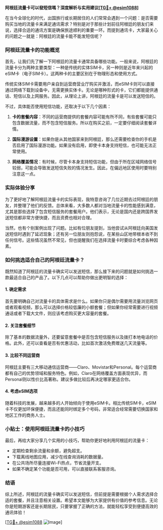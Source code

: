 **阿根廷流量卡可以發短信嗎？深度解析与实用建议[[TG💪+ @esim1088](https://t.me/s/esim1088)]**

在当今全球化的时代，出国旅行或长期居住的人们常常会遇到一个问题：是否需要购买当地的流量卡来满足通讯需求？特别是对于那些计划前往阿根廷的朋友们来说，选择合适的通讯方案是确保旅途顺利的重要一环。而提到通讯卡，大家最关心的问题之一就是：阿根廷的流量卡能不能发短信呢？

### 阿根廷流量卡的功能概览

首先，让我们先了解一下阿根廷的流量卡通常具备哪些功能。一般来说，阿根廷的流量卡分为两种主要类型：一种是传统的实体SIM卡，另一种则是近年来兴起的eSIM卡（电子SIM卡）。这两种卡的主要区别在于物理形态和使用方式。

传统实体SIM卡需要用户亲自到运营商营业厅购买并激活，而eSIM卡则可以直接通过网络下载到设备中，无需更换实体卡。无论是哪种形式的卡，它们都能提供通话、短信以及上网服务。因此，从理论上讲，阿根廷的流量卡是可以发送短信的。

不过，具体能否使用短信功能，还取决于以下几个因素：

1. **卡的套餐内容**：不同的运营商提供的套餐内容可能有所不同，有些套餐可能只包含数据流量，而不包含短信服务。所以在购买之前，一定要仔细阅读套餐详情。
   
2. **国际漫游设置**：如果你是从其他国家来到阿根廷，那么还需要检查你的手机是否启用了国际漫游功能。如果没有启用，即使卡本身支持短信，也可能无法正常使用。

3. **网络覆盖情况**：有时候，尽管卡本身支持短信功能，但由于所在区域网络信号较弱，可能会导致发送短信失败的情况发生。因此，在偏远地区使用时要特别注意这一点。

### 实际体验分享

为了更好地了解阿根廷流量卡的实际表现，我特意咨询了几位近期去过阿根廷的朋友，并整理了他们的反馈。总体来看，大多数人都对当地流量卡的性能感到满意，尤其是那些选择了包含短信服务的套餐用户。他们表示，无论是国内还是跨国界发送短信都非常方便快捷，而且资费也相对合理。

当然，也有个别案例出现了问题。比如有位朋友提到，当他尝试从阿根廷向美国发送短信时遇到了延迟现象；还有另一位朋友则抱怨说，在某些山区地带根本收不到任何信号。这些情况虽然不常见，但也提醒我们在选择流量卡时要综合考虑各种因素。

### 如何挑选适合自己的阿根廷流量卡？

既然知道了阿根廷的流量卡确实可以发送短信，那么接下来的问题就是如何挑选一款最适合自己的产品了。以下几点可以帮助你做出更明智的选择：

#### 1. 确定需求
首先要明确自己对流量卡的具体需求是什么。如果你只是偶尔需要用流量浏览网页或者观看视频，那么可以选择价格较低廉的小额套餐；但如果你经常需要进行视频通话或者下载大文件，则应该考虑购买更大容量的套餐。

#### 2. 关注套餐细节
除了基本的数据流量外，还要留意套餐中是否包含短信服务以及拨打本地电话的价格。此外，还可以查看是否有优惠活动，比如首次激活免费赠送几天流量等。

#### 3. 比较不同运营商
阿根廷主要有三大移动通信运营商——Claro、Movistar和Personal。每个运营商都有自己的优势领域和服务特色。例如，Claro在网络覆盖方面表现优异，而Personal则以性价比高著称。建议多做比较后再决定哪家更适合你。

#### 4. 考虑eSIM选项
随着科技的发展，越来越多的人开始倾向于使用eSIM卡。相比传统SIM卡，eSIM卡不仅更加环保便捷，而且还能同时绑定多个号码，非常适合经常需要切换国家和地区工作的商务人士。

### 小贴士：使用阿根廷流量卡的小技巧

最后，再给大家分享几个实用的小技巧，帮助你更好地利用阿根廷的流量卡：

- 定期检查剩余流量和余额，避免超支。
- 下载离线地图应用，减少在线查询消耗的数据量。
- 在公共场所尽量连接Wi-Fi热点，节省流量开支。
- 如果不确定某个功能是否可用，可以直接联系客服咨询。

### 结语

综上所述，阿根廷的流量卡确实可以发送短信，但前提是需要根据个人需求选择合适的套餐，并且注意相关设置。希望本文能够为大家提供有价值的参考信息。无论你是短期游客还是长期居民，只要掌握了正确的方法，就能轻松享受到便捷高效的通讯体验！

[[TG💪+ @esim1088](https://t.me/s/esim1088) ![Image](https://i.postimg.cc/4NQfJmqS/Snipaste-2025-05-13-00-14-12.png)]
